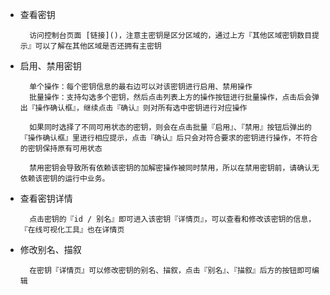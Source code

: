* 查看密钥
		
		访问控制台页面 [链接]()，注意主密钥是区分区域的，通过上方『其他区域密钥数目提示』可以了解在其他区域是否还拥有主密钥

* 启用、禁用密钥

		单个操作：每个密钥信息的最右边可以对该密钥进行启用、禁用操作
		批量操作：支持勾选多个密钥，然后点击列表上方的操作按钮进行批量操作，点击后会弹出『操作确认框』，继续点击『确认』则对所有选中密钥进行对应操作
		
		如果同时选择了不同可用状态的密钥，则会在点击批量『启用』、『禁用』按钮后弹出的『操作确认框』里进行相应提示，点击『确认』后只会对符合要求的密钥进行操作，不符合的密钥保持原有可用状态
		
		禁用密钥会导致所有依赖该密钥的加解密操作被同时禁用，所以在禁用密钥前，请确认无依赖该密钥的运行中业务。

* 查看密钥详情
		
		点击密钥的『id / 别名』即可进入该密钥『详情页』，可以查看和修改该密钥的信息，『在线可视化工具』也在详情页

* 修改别名、描叙
		
		在密钥『详情页』可以修改密钥的别名、描叙，点击『别名』、『描叙』后方的按钮即可编辑